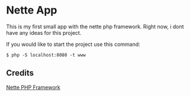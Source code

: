 # Nette App

This is my first small app with the nette php framework. Right now, i dont have any ideas for this project.

If you would like to start the project use this command:

    $ php -S localhost:8080 -t www

## Credits
[Nette PHP Framework](https://nette.org/)